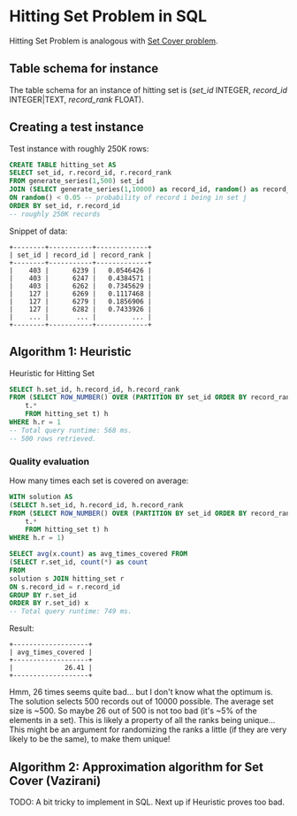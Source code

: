 # Hitting Set Problem in SQL

Hitting Set Problem is analogous with [Set Cover problem](http://en.wikipedia.org/wiki/Set_cover_problem).

## Table schema for instance

The table schema for an instance of hitting set is (*set_id* INTEGER, *record_id* INTEGER|TEXT, *record_rank* FLOAT).

## Creating a test instance

Test instance with roughly 250K rows:

```sql
CREATE TABLE hitting_set AS  
SELECT set_id, r.record_id, r.record_rank 
FROM generate_series(1,500) set_id
JOIN (SELECT generate_series(1,10000) as record_id, random() as record_rank) r
ON random() < 0.05 -- probability of record i being in set j
ORDER BY set_id, r.record_id
-- roughly 250K records
```

Snippet of data:

```
+--------+-----------+-------------+
| set_id | record_id | record_rank |
+--------+-----------+-------------+  
|    403 |      6239 |   0.0546426 |
|    403 |      6247 |   0.4384571 |
|    403 |      6262 |   0.7345629 |
|    127 |      6269 |   0.1117468 |
|    127 |      6279 |   0.1856906 |
|    127 |      6282 |   0.7433926 |
|    ... |       ... |         ... | 
+--------+-----------+-------------+
```

## Algorithm 1: Heuristic

Heuristic for Hitting Set

```sql
SELECT h.set_id, h.record_id, h.record_rank 
FROM (SELECT ROW_NUMBER() OVER (PARTITION BY set_id ORDER BY record_rank) AS r,
    t.*
    FROM hitting_set t) h
WHERE h.r = 1
-- Total query runtime: 568 ms.
-- 500 rows retrieved.
```

### Quality evaluation

How many times each set is covered on average:

```sql
WITH solution AS 
(SELECT h.set_id, h.record_id, h.record_rank 
FROM (SELECT ROW_NUMBER() OVER (PARTITION BY set_id ORDER BY record_rank) AS r,
    t.*
    FROM hitting_set t) h
WHERE h.r = 1)

SELECT avg(x.count) as avg_times_covered FROM 
(SELECT r.set_id, count(*) as count
FROM
solution s JOIN hitting_set r
ON s.record_id = r.record_id
GROUP BY r.set_id
ORDER BY r.set_id) x
-- Total query runtime: 749 ms.
```

Result:

```
+-------------------+
| avg_times_covered |
+-------------------+
|             26.41 |
+-------------------+
```

Hmm, 26 times seems quite bad... but I don't know what the optimum is. The solution selects 500 records out of 10000 possible. The average set size is ~500. So maybe 26 out of 500 is not too bad (it's ~5% of the elements in a set). This is likely a property of all the ranks being unique... This might be an argument for randomizing the ranks a little (if they are very likely to be the same), to make them unique!


## Algorithm 2: Approximation algorithm for Set Cover (Vazirani)

TODO: A bit tricky to implement in SQL. Next up if Heuristic proves too bad.